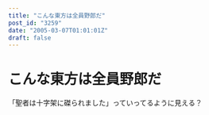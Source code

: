 ```yaml
---
title: "こんな東方は全員野郎だ"
post_id: "3259"
date: "2005-03-07T01:01:01Z"
draft: false
---
```


# こんな東方は全員野郎だ

「聖者は十字架に磔られました」っていってるように見える？
